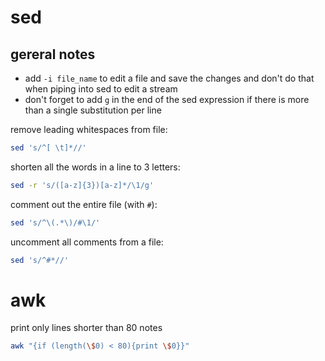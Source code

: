 # sed

## gereral notes

* add ```-i file_name``` to edit a file and save the changes and don't do that when piping into sed to edit a stream
* don't forget to add ```g``` in the end of the sed expression if there is more than a single substitution per line

remove leading whitespaces from file:

```bash
sed 's/^[ \t]*//'
```

shorten all the words in a line to 3 letters:

```bash
sed -r 's/([a-z]{3})[a-z]*/\1/g'
```

comment out the entire file (with `#`):

```bash
sed 's/^\(.*\)/#\1/'
```

uncomment all comments from a file:

```bash
sed 's/^#*//'
```

# awk

print only lines shorter than 80 notes

```bash
awk "{if (length(\$0) < 80){print \$0}}"
```
